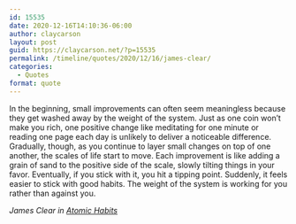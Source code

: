 ```yaml
---
id: 15535
date: 2020-12-16T14:10:36-06:00
author: claycarson
layout: post
guid: https://claycarson.net/?p=15535
permalink: /timeline/quotes/2020/12/16/james-clear/
categories:
  - Quotes
format: quote
---
```

<p class="handwriting">In the beginning, small improvements can often seem meaningless because they get washed away by the weight of the system. Just as one coin won’t make you rich, one positive change like meditating for one minute or reading one page each day is unlikely to deliver a noticeable difference. Gradually, though, as you continue to layer small changes on top of one another, the scales of life start to move. Each improvement is like adding a grain of sand to the positive side of the scale, slowly tilting things in your favor. Eventually, if you stick with it, you hit a tipping point. Suddenly, it feels easier to stick with good habits. The weight of the system is working for you rather than against you.</p>

<p class="handwriting">
<cite>James Clear in <a href="https://jamesclear.com/atomic-habits">Atomic Habits</a>
</p>